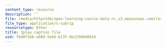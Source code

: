 ```yaml
---
content_type: resource
description: ''
file: /media/https%3A/open-learning-course-data-rc.s3.amazonaws.com/res-6-006-video-demonstrations-in-lasers-and-optics-spring-2008/fbd8f3eba60d5ee6b13f8e1250446624_kuht5Nv3Iio.vtt
file_type: application/x-subrip
resourcetype: Other
title: 3play caption file
uid: fbd8f3eb-a60d-5ee6-b13f-8e1250446624
---
```

